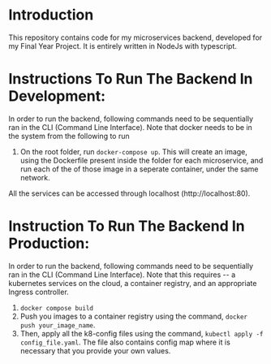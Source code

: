 # Introduction

This repository contains code for my microservices backend, developed for my Final Year Project. It is entirely written in NodeJs with typescript.

# Instructions To Run The Backend In Development:

In order to run the backend, following commands need to be sequentially ran in the CLI (Command Line Interface). Note that docker needs to be in the system from the following to run

1. On the root folder, run `docker-compose up`. This will create an image, using the Dockerfile present inside the folder for each microservice, and run each of the of those image in a seperate container, under the same network.

All the services can be accessed through localhost (http://localhost:80).


# Instruction To Run The Backend In Production:

In order to run the backend, following commands need to be sequentially ran in the CLI (Command Line Interface). Note that this requires -- a kubernetes services on the cloud, a container registry, and an appropriate Ingress controller.

1. `docker compose build`
2. Push you images to a container registry using the command, `docker push your_image_name`.
3. Then, apply all the k8-config files using the command, `kubectl apply -f config_file.yaml`. The file also contains config map where it is necessary that you provide your own values.


